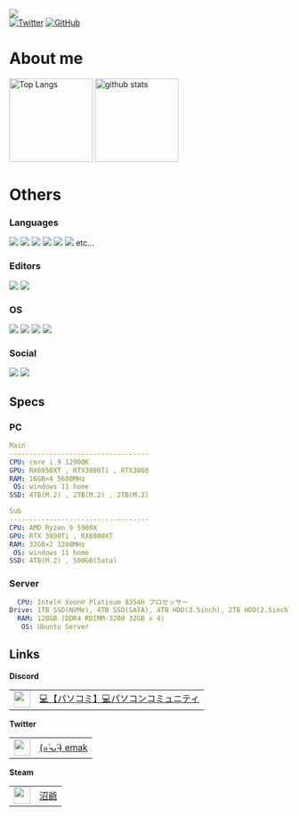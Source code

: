 ![](https://komarev.com/ghpvc/?username=emak-gg&color=red)
<br>
[![Twitter](https://img.shields.io/badge/-Twitter-1DA1F2.svg?logo=twitter&style=flat-square&logoColor=white)](https://twitter.com/emak8021)
[![GitHub](https://img.shields.io/badge/-Github-181717.svg?logo=github&style=flat-square)](https://github.com/emak-gg)

# About me
<p align="left"> 
  <img alt="Top Langs" height="150px" src="https://github-readme-stats.vercel.app/api/top-langs/?username=emak-gg&layout=compact&show_icons=true&theme=dark" />
  <img alt="github stats" height="150px" src="https://github-readme-stats.vercel.app/api?username=emak-gg&theme=dark&show_icons=ture" />
</p>



# Others

### Languages 
![](https://img.shields.io/badge/JavaScript-F7DF1E?labelColor=black&logo=JavaScript)
![](https://img.shields.io/badge/Node.js-3c873a?labelColor=black&logo=node.js)
![](https://img.shields.io/badge/TypeScript-198ae0?labelColor=black&logo=TypeScript)
![](https://img.shields.io/badge/PHP-805c91?labelColor=black&logo=PHP)
![](https://img.shields.io/badge/HTML5-E34F26?labelColor=black&logo=HTML5)
![](https://img.shields.io/badge/CSS3-1572B6?labelColor=black&logo=CSS3)
etc...

### Editors
![](https://img.shields.io/badge/Visual%20Studio%20Code-007ACC?labelColor=black&logo=Visual%20Studio%20Code) 
![](https://img.shields.io/badge/Atom-94d190?labelColor=black&logo=Atom) 

### OS
![](https://img.shields.io/badge/Linux-ffea00?labelColor=black&logo=linux)
![](https://img.shields.io/badge/Ubuntu-eb6134?labelColor=black&logo=Ubuntu)
![](https://img.shields.io/badge/Windows-0078D6?labelColor=black&logo=Windows) 
![](https://img.shields.io/badge/iOS-ff87cf?labelColor=black&logo=Apple) 

### Social
[![](https://img.shields.io/badge/Twitter%20(@emak8021)-1DA1F2?labelColor=black&logo=Twitter)](https://twitter.com/emak8021)
[![](https://img.shields.io/badge/Discord%20(emak%238021)-5865F2?labelColor=black&logo=Discord)](https://discord.com/users/690128204916195329) 

## Specs

### PC

```yaml
Main
-----------------------------------
CPU: core i 9 12900K
GPU: RX6950XT , RTX3080Ti , RTX3060
RAM: 16GB×4 5600MHz　
 OS: windows 11 home
SSD: 4TB(M.2) , 2TB(M.2) , 2TB(M.2)

Sub
-----------------------------------
CPU: AMD Ryzen 9 5900X
GPU: RTX 3090Ti , RX6900XT
RAM: 32GB×2 3200MHz　
 OS: windows 11 home
SSD: 4TB(M.2) , 500GB(Sata)
```

### Server

```yaml
  CPU: Intel® Xeon® Platinum 8354H プロセッサー
Drive: 1TB SSD(NVMe), 4TB SSD(SATA), 4TB HDD(3.5inch), 2TB HDD(2.5inch)
  RAM: 128GB (DDR4 RDIMM-3200 32GB x 4)
   OS: Ubuntu Server
```

## Links

<table>
   <tr>
    <tb><b>Discord</b></tb>
  </tr>
  <tr>
    <td><a href="https://discord.gg/uxENZNrk5n"><img src="https://cdn.discordapp.com/icons/932529116400459786/a_0d75e8700197d92e8a8f933560c6a379.gif" width="30px;" /></a></td>
    <td><a href= "https://discord.gg/uxENZNrk5n" >💻【パソコミ】💻パソコンコミュニティ</a></td>
   </tr>
</table>

<table>
   <tr>
    <tb><b>Twitter</b></tb>
  </tr>
  <tr>
    <td><a href="https://twitter.com/emak8021"><img src="https://pbs.twimg.com/profile_images/1517927639738056704/q8NL-tpM_400x400.jpg" width="30px;" /></a></td>
    <td><a href= "https://twitter.com/emak8021" >(๑˃̵ᴗ˂̵) emak</a></td>
   </tr>
</table>

<table>
   <tr>
    <tb><b>Steam</b></tb>
  </tr>
  <tr>
    <td><a href="https://steamcommunity.com/profiles/76561199236918150"><img src="https://avatars.akamai.steamstatic.com/7dbc3dfa15ff5a5df5c3c9b859db27bc45934716_full.jpg" width="30px;" /></a></td>
    <td><a href= "https://steamcommunity.com/profiles/76561199236918150" >沼爺</a></td>
   </tr>
</table>


